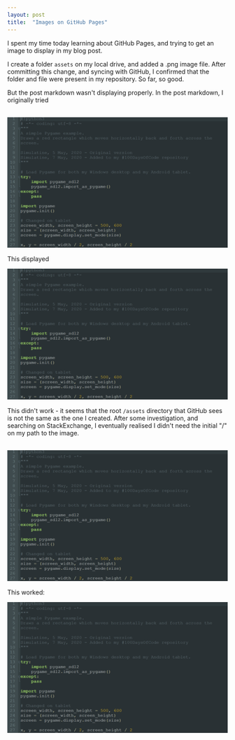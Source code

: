 ```yaml
---
layout: post
title:  "Images on GitHub Pages"
---
```


I spent my time today learning about GitHub Pages, and trying to get an image to display in my blog post.

I create a folder `assets` on my local drive, and added a .png image file. After committing this change, and syncing with GitHub, I confirmed that the folder and file were present in my repository. So far, so good.

But the post markdown wasn't displaying properly. In the post markdown, I originally tried

​	![Image alt text](/assets/image1.png)

This displayed

![Image alt text](/assets/image1.png)

This didn't work - it seems that the root `/assets` directory that GitHub sees is not the same as the one I created. After some investigation, and searching on StackExchange, I eventually realised I didn't need the initial "/" on my path to the image.

​	![Image alt text](assets/image1.png)

This worked:

![Image alt text](assets/image1.png)


